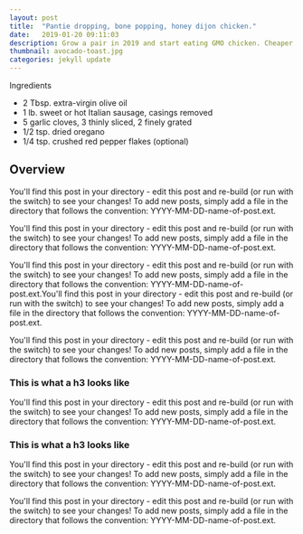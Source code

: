 ```yaml
---
layout: post
title:  "Pantie dropping, bone popping, honey dijon chicken."
date:   2019-01-20 09:11:03
description: Grow a pair in 2019 and start eating GMO chicken. Cheaper than your co-pay for antibiotics, healthier than your $5 McNugget..
thumbnail: avocado-toast.jpg
categories: jekyll update
---
```

<div class="ingredients__container">
  <p>Ingredients</p>
  <ul>
    <li>2 Tbsp. extra-virgin olive oil</li>
    <li>1 lb. sweet or hot Italian sausage, casings removed</li>
    <li>5 garlic cloves, 3 thinly sliced, 2 finely grated</li>
    <li>1/2 tsp. dried oregano</li>
    <li>1/4 tsp. crushed red pepper flakes (optional)</li>
  </ul>
</div>

## Overview

You'll find this post in your directory - edit this post and re-build (or run with the switch) to see your changes!
To add new posts, simply add a file in the directory that follows the convention: YYYY-MM-DD-name-of-post.ext.

You'll find this post in your directory - edit this post and re-build (or run with the switch) to see your changes!
To add new posts, simply add a file in the directory that follows the convention: YYYY-MM-DD-name-of-post.ext.

You'll find this post in your directory - edit this post and re-build (or run with the switch) to see your changes!
To add new posts, simply add a file in the directory that follows the convention: YYYY-MM-DD-name-of-post.ext.You'll find this post in your directory - edit this post and re-build (or run with the switch) to see your changes!
To add new posts, simply add a file in the directory that follows the convention: YYYY-MM-DD-name-of-post.ext.

You'll find this post in your directory - edit this post and re-build (or run with the switch) to see your changes!
To add new posts, simply add a file in the directory that follows the convention: YYYY-MM-DD-name-of-post.ext.

### This is what a h3 looks like

You'll find this post in your directory - edit this post and re-build (or run with the switch) to see your changes!
To add new posts, simply add a file in the directory that follows the convention: YYYY-MM-DD-name-of-post.ext.

### This is what a h3 looks like

You'll find this post in your directory - edit this post and re-build (or run with the switch) to see your changes!
To add new posts, simply add a file in the directory that follows the convention: YYYY-MM-DD-name-of-post.ext.

You'll find this post in your directory - edit this post and re-build (or run with the switch) to see your changes!
To add new posts, simply add a file in the directory that follows the convention: YYYY-MM-DD-name-of-post.ext.
